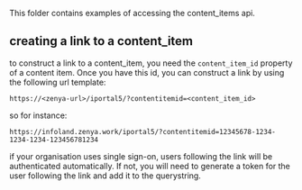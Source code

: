 This folder contains examples of accessing the content_items api.

## creating a link to a content_item
to construct a link to a content_item, you need the `content_item_id` property of a content item. Once you have this id, you can construct a link by using the following url template:
```
https://<zenya-url>/iportal5/?contentitemid=<content_item_id>
```

so for instance:

```
https://infoland.zenya.work/iportal5/?contentitemid=12345678-1234-1234-1234-123456781234
```

if your organisation uses single sign-on, users following the link will be authenticated automatically. If not, you will need to generate a token for the user following the link and add it to the querystring.
